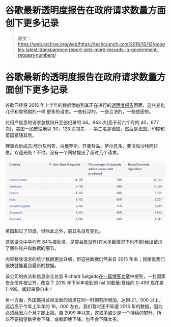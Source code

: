 # 谷歌最新透明度报告在政府请求数量方面创下更多记录 

> 原文：<https://web.archive.org/web/https://techcrunch.com/2016/10/12/googles-latest-transparency-report-sets-more-records-in-government-request-numbers/>

# 谷歌最新的透明度报告在政府请求数量方面创下更多记录

谷歌已经将 2016 年上半年的数据添加到其正在进行的[透明度报告](https://web.archive.org/web/20221226044816/https://www.google.com/transparencyreport/userdatarequests/)页面，这些变化几乎和你预期的一样:更多的请求。一些轻浮的，一些合法的，一些绝密的。

对用户信息的请求总数跃升至创纪录的 44，943 次(高于前六个月的 40，677 次)，美国一如既往地以 30，123 次领先——第二名是德国，然后是法国，印度和英国紧随其后。

理事会新成员:阿尔及利亚、白俄罗斯、开曼群岛、萨尔瓦多、斐济和沙特阿拉伯。欢迎光临！不过，没有一个网站提出了超过几个请求。

[![leaderboard](img/0ddeb672ad69d21af69d7ec4b428aec2.png)](https://web.archive.org/web/20221226044816/https://techcrunch.com/wp-content/uploads/2016/10/leaderboard.png)

英国超过了印度，但除此之外，前五名没有变化。

这些请求中平均有 64%被批准，尽管谷歌没有(在大多数情况下也不能)给出请求了哪些账户和数据的细节。

内容移除请求的统计数据更加详细，但这些数据仍然来自 2015 年末；我相信我们很快就能看到最新的数据。

该公司的执法和信息安全总监 Richard Salgado[在一篇博客文章](https://web.archive.org/web/20221226044816/https://blog.google/topics/public-policy/building-surveillance-reform/)中提到，一封国家安全信件被公开，改变了 2015 年下半年收到的 nsl 的数量:曾经的 0-499 现在是 1-499。闻起来像自由！

另一方面，外国情报监视法案的请求在同一时期有所增加，达到 21，000 以上，远远高于今年上半年的 16，000 左右。我们暂时还不知道 2016 年的数据，因为必须延迟六个月才能上报。自 2009 年以来，这或多或少是一个持续的攀升，所以不要指望数字会下降，或者即使下降，也不会下降太多。